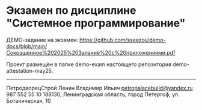 # Экзамен по дисциплине "Системное программирование"
ДЕМО-задание на экзамен: 
<https://github.com/sseezov/demo-docs/blob/main/Сокращенное%202025%20Залание%20с%20приложениями.pdf>

Проект размещён в папке demo-exam настоящего репозитория demo-attestation-may25.
***

ПетродворецСтрой
Ленин Владимир Ильич
petropalacebuild@yandex.ru
987 552 55 10
188130, Ленинградская область, город Петергоф, ул. Ботаническая, 10